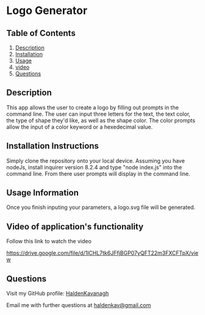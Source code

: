 # Logo Generator

## Table of Contents

1. [Description](#description)
2. [Installation](#Installation-Instructions)
3. [Usage](#Usage-Information)
4. [video](#video-of-applications-functionality)
5. [Questions](#Questions)

## Description

This app allows the user to create a logo by filling out prompts in the command line. The user can input three letters for the text, the text color, the type of shape they'd like, as well as the shape color. The color prompts allow the input of a color keyword or a hexedecimal value.

## Installation Instructions

Simply clone the repository onto your local device. Assuming you have nodeJs, install inquirer version 8.2.4 and type "node index.js" into the command line. From there user prompts will display in the command line.

## Usage Information

Once you finish inputing your parameters, a logo.svg file will be generated.

## Video of application's functionality

Follow this link to watch the video

https://drive.google.com/file/d/1lCHL7tk6JFfjBGP07yQFT22m3FXCFTpX/view

## Questions

Visit my GitHub profile: [HaldenKavanagh](https://github.com/HaldenKavanagh/)

Email me with further questions at haldenkav@gmail.com
